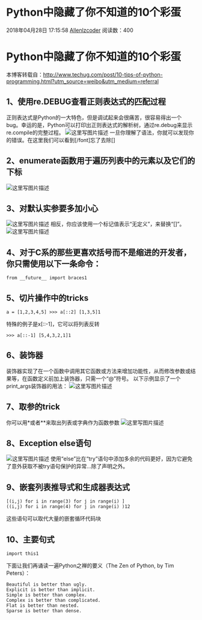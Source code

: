 # Python中隐藏了你不知道的10个彩蛋

2018年04月28日 17:15:58 [Allenlzcoder](https://me.csdn.net/Allenlzcoder) 阅读数：400



# Python中隐藏了你不知道的10个彩蛋

本博客转载自：<http://www.techug.com/post/10-tips-of-python-programming.html?utm_source=weibo&utm_medium=referral>

## 1、使用re.DEBUG查看正则表达式的匹配过程

正则表达式是Python的一大特色，但是调试起来会很痛苦，很容易得出一个bug。幸运的是，Python可以打印出正则表达式的解析树，通过re.debug来显示re.compile的完整过程。 
![这里写图片描述](https://img-blog.csdn.net/20180428170634232?watermark/2/text/aHR0cHM6Ly9ibG9nLmNzZG4ubmV0L0FsbGVubHpjb2Rlcg==/font/5a6L5L2T/fontsize/400/fill/I0JBQkFCMA==/dissolve/70) 
一旦你理解了语法，你就可以发现你的错误。在这里我们可以看到[/font]忘了去除[]

## 2、enumerate函数用于遍历列表中的元素以及它们的下标

![这里写图片描述](https://img-blog.csdn.net/20180428170727828?watermark/2/text/aHR0cHM6Ly9ibG9nLmNzZG4ubmV0L0FsbGVubHpjb2Rlcg==/font/5a6L5L2T/fontsize/400/fill/I0JBQkFCMA==/dissolve/70)

## 3、对默认实参要多加小心

![这里写图片描述](https://img-blog.csdn.net/20180428170807772?watermark/2/text/aHR0cHM6Ly9ibG9nLmNzZG4ubmV0L0FsbGVubHpjb2Rlcg==/font/5a6L5L2T/fontsize/400/fill/I0JBQkFCMA==/dissolve/70) 
相反，你应该使用一个标记值表示“无定义”，来替换“[]”。 
![这里写图片描述](https://img-blog.csdn.net/20180428170842458?watermark/2/text/aHR0cHM6Ly9ibG9nLmNzZG4ubmV0L0FsbGVubHpjb2Rlcg==/font/5a6L5L2T/fontsize/400/fill/I0JBQkFCMA==/dissolve/70)

## 4、对于C系的那些更喜欢括号而不是缩进的开发者，你只需使用以下一条命令：

```
from __future__ import braces1
```

## 5、切片操作中的tricks

```
a = [1,2,3,4,5] >>> a[::2] [1,3,5]1
```

特殊的例子是x[::-1]，它可以将列表反转

```
>>> a[::-1] [5,4,3,2,1]1
```

## 6、装饰器

装饰器实现了在一个函数中调用其它函数或方法来增加功能性，从而修改参数或结果等，在函数定义前加上装饰器，只需一个“@”符号。 
以下示例显示了一个print_args装饰器的用法： 
![这里写图片描述](https://img-blog.csdn.net/201804281712393?watermark/2/text/aHR0cHM6Ly9ibG9nLmNzZG4ubmV0L0FsbGVubHpjb2Rlcg==/font/5a6L5L2T/fontsize/400/fill/I0JBQkFCMA==/dissolve/70)

## 7、取参的trick

你可以用*或者**来取出列表或字典作为函数参数 
![这里写图片描述](https://img-blog.csdn.net/20180428171318210?watermark/2/text/aHR0cHM6Ly9ibG9nLmNzZG4ubmV0L0FsbGVubHpjb2Rlcg==/font/5a6L5L2T/fontsize/400/fill/I0JBQkFCMA==/dissolve/70)

## 8、Exception else语句

![这里写图片描述](https://img-blog.csdn.net/20180428171354213?watermark/2/text/aHR0cHM6Ly9ibG9nLmNzZG4ubmV0L0FsbGVubHpjb2Rlcg==/font/5a6L5L2T/fontsize/400/fill/I0JBQkFCMA==/dissolve/70) 
使用“else”比在“try”语句中添加多余的代码更好，因为它避免了意外获取不被try语句保护的异常…除了声明之外。

## 9、嵌套列表推导式和生成器表达式

```
[(i,j) for i in range(3) for j in range(i) ]    
((i,j) for i in range(4) for j in range(i) )12
```

这些语句可以取代大量的嵌套循环代码块

## 10、主要句式

```
import this1
```

下面让我们再诵读一遍Python之禅的要义（The Zen of Python, by Tim Peters）：

```
Beautiful is better than ugly.
Explicit is better than implicit.
Simple is better than complex.
Complex is better than complicated.
Flat is better than nested.
Sparse is better than dense.
```